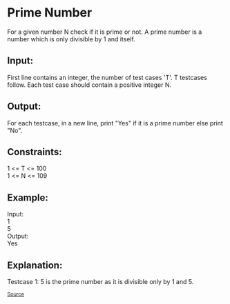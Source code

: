 <h1>Prime Number</h1>

<p>For a given number N check if it is prime or not. A prime number is a number which is only divisible by 1 and itself.</p>

<h2>Input:</h2>
<p>First line contains an integer, the number of test cases 'T'. T testcases follow. Each test case should contain a positive integer N.</p>

<h2>Output:</h2>
<p>For each testcase, in a new line, print "Yes" if it is a prime number else print "No".</p>

<h2>Constraints:</h2>
<p>1 <= T <= 100<br>
1 <= N <= 109</p>

<h2>Example:</h2>
<p>Input:<br>
1<br>
5<br>
Output:<br>
Yes</p>

<h2>Explanation:</h2>
<p>Testcase 1: 5 is the prime number as it is divisible only by 1 and 5.</p>

<small><a href="https://practice.geeksforgeeks.org/problems/prime-number/0">Source</a></small>